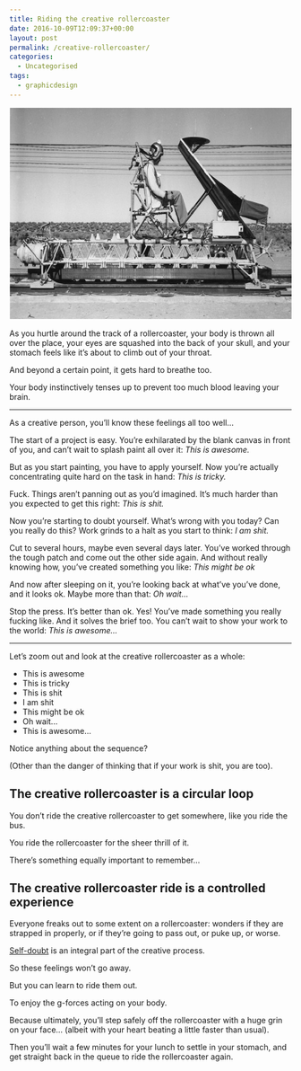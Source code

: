```yaml
---
title: Riding the creative rollercoaster
date: 2016-10-09T12:09:37+00:00
layout: post
permalink: /creative-rollercoaster/
categories:
  - Uncategorised
tags:
  - graphicdesign
---
```

<img src="/media/creative-rollercoaster.jpeg" alt="Riding the creative rollercoaster" width="720" height="377" class="alignnone size-full wp-image-1825" />

As you hurtle around the track of a rollercoaster, your body is thrown all over the place, your eyes are squashed into the back of your skull, and your stomach feels like it’s about to climb out of your throat.

And beyond a certain point, it gets hard to breathe too.

Your body instinctively tenses up to prevent too much blood leaving your brain. </p>

<hr />

As a creative person, you’ll know these feelings all too well…

The start of a project is easy. You’re exhilarated by the blank canvas in front of you, and can’t wait to splash paint all over it: <em>This is awesome.</em>

But as you start painting, you have to apply yourself. Now you’re actually concentrating quite hard on the task in hand: <em>This is tricky.</em>

Fuck. Things aren’t panning out as you’d imagined. It’s much harder than you expected to get this right: <em>This is shit.</em>

Now you’re starting to doubt yourself. What’s wrong with you today? Can you really do this? Work grinds to a halt as you start to think: <em>I am shit.</em>

Cut to several hours, maybe even several days later. You’ve worked through the tough patch and come out the other side again. And without really knowing how, you’ve created something you like: <em>This might be ok</em>

And now after sleeping on it, you’re looking back at what’ve you’ve done, and it looks ok. Maybe more than that: <em>Oh wait…</em>

Stop the press. It’s better than ok. Yes! You’ve made something you really fucking like. And it solves the brief too. You can’t wait to show your work to the world: <em>This is awesome…</em>

<hr />

Let’s zoom out and look at the creative rollercoaster as a whole:

<ul>
<li>This is awesome</li>
<li>This is tricky</li>
<li>This is shit</li>
<li>I am shit</li>
<li>This might be ok</li>
<li>Oh wait…</li>
<li>This is awesome...</li>
</ul>

Notice anything about the sequence?

(Other than the danger of thinking that if your work is shit, you are too).

<h2 id="the-creative-rollercoaster-is-a-circular-loop">The creative rollercoaster is a circular loop</h2>

You don’t ride the creative rollercoaster to get somewhere, like you ride the bus.

You ride the rollercoaster for the sheer thrill of it.

There’s something equally important to remember…

<h2 id="the-creative-rollercoaster-ride-is-a-controlled-experience">The creative rollercoaster ride is a controlled experience</h2>

Everyone freaks out to some extent on a rollercoaster: wonders if they are strapped in properly, or if they’re going to pass out, or puke up, or worse.

<a href="http://greig.cc/journal/2016/9/how-to-take-it-easy-on-yourself">Self-doubt</a> is an integral part of the creative process.

So these feelings won’t go away.

But you can learn to ride them out.

To enjoy the g-forces acting on your body.

Because ultimately, you’ll step safely off the rollercoaster with a huge grin on your face… (albeit with your heart beating a little faster than usual).

Then you’ll wait a few minutes for your lunch to settle in your stomach, and get straight back in the queue to ride the rollercoaster again.